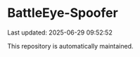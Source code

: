# BattleEye-Spoofer

Last updated: 2025-06-29 09:52:52

This repository is automatically maintained.
